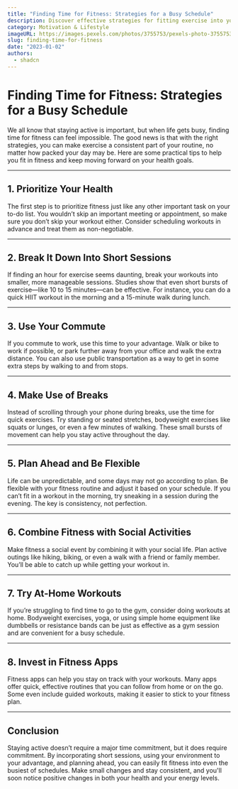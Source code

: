 ```yaml
---
title: "Finding Time for Fitness: Strategies for a Busy Schedule"
description: Discover effective strategies for fitting exercise into your busy day, no matter how hectic your schedule may be. Learn tips for staying active and healthy, even with a packed agenda.
category: Motivation & Lifestyle
imageURL: https://images.pexels.com/photos/3755753/pexels-photo-3755753.jpeg?auto=compress&cs=tinysrgb&w=1260&h=750&dpr=1
slug: finding-time-for-fitness
date: "2023-01-02"
authors:
  - shadcn
---
```


# Finding Time for Fitness: Strategies for a Busy Schedule

We all know that staying active is important, but when life gets busy, finding time for fitness can feel impossible. The good news is that with the right strategies, you can make exercise a consistent part of your routine, no matter how packed your day may be. Here are some practical tips to help you fit in fitness and keep moving forward on your health goals.

---

## **1. Prioritize Your Health**

The first step is to prioritize fitness just like any other important task on your to-do list. You wouldn’t skip an important meeting or appointment, so make sure you don’t skip your workout either. Consider scheduling workouts in advance and treat them as non-negotiable.

---

## **2. Break It Down Into Short Sessions**

If finding an hour for exercise seems daunting, break your workouts into smaller, more manageable sessions. Studies show that even short bursts of exercise—like 10 to 15 minutes—can be effective. For instance, you can do a quick HIIT workout in the morning and a 15-minute walk during lunch.

---

## **3. Use Your Commute**

If you commute to work, use this time to your advantage. Walk or bike to work if possible, or park further away from your office and walk the extra distance. You can also use public transportation as a way to get in some extra steps by walking to and from stops.

---

## **4. Make Use of Breaks**

Instead of scrolling through your phone during breaks, use the time for quick exercises. Try standing or seated stretches, bodyweight exercises like squats or lunges, or even a few minutes of walking. These small bursts of movement can help you stay active throughout the day.

---

## **5. Plan Ahead and Be Flexible**

Life can be unpredictable, and some days may not go according to plan. Be flexible with your fitness routine and adjust it based on your schedule. If you can’t fit in a workout in the morning, try sneaking in a session during the evening. The key is consistency, not perfection.

---

## **6. Combine Fitness with Social Activities**

Make fitness a social event by combining it with your social life. Plan active outings like hiking, biking, or even a walk with a friend or family member. You’ll be able to catch up while getting your workout in.

---

## **7. Try At-Home Workouts**

If you’re struggling to find time to go to the gym, consider doing workouts at home. Bodyweight exercises, yoga, or using simple home equipment like dumbbells or resistance bands can be just as effective as a gym session and are convenient for a busy schedule.

---

## **8. Invest in Fitness Apps**

Fitness apps can help you stay on track with your workouts. Many apps offer quick, effective routines that you can follow from home or on the go. Some even include guided workouts, making it easier to stick to your fitness plan.

---

## **Conclusion**

Staying active doesn’t require a major time commitment, but it does require commitment. By incorporating short sessions, using your environment to your advantage, and planning ahead, you can easily fit fitness into even the busiest of schedules. Make small changes and stay consistent, and you'll soon notice positive changes in both your health and your energy levels.
